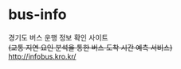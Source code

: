 # bus-info
경기도 버스 운행 정보 확인 사이트<br>
<del>(교통 지연 요인 분석을 통한 버스 도착 시간 예측 서비스)</del><br>
http://infobus.kro.kr/
